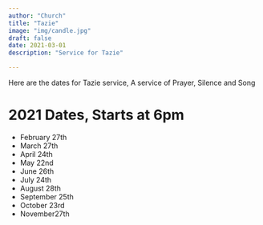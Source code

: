 ```yaml
---
author: "Church"
title: "Tazie"
image: "img/candle.jpg"
draft: false
date: 2021-03-01
description: "Service for Tazie"

---
```


Here are the dates for Tazie service, A service of Prayer, Silence and Song
<!--more-->



# 2021 Dates, Starts at 6pm

* February 27th
* March 27th
* April 24th
* May 22nd
* June 26th
* July 24th
* August 28th
* September 25th
* October 23rd
* November27th